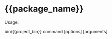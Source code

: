 {{package_name}}
========================

Usage:

  bin/{{project_bin}} command [options] [arguments]